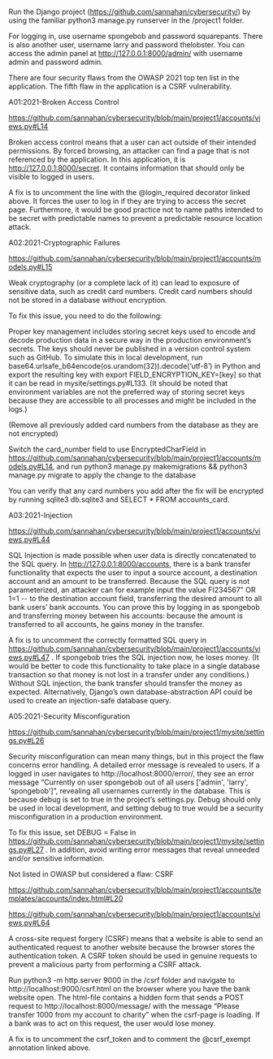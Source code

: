 Run the Django project (https://github.com/sannahan/cybersecurity/) by using the familiar python3 manage.py runserver in the /project1 folder. 

For logging in, use username spongebob and password squarepants. There is also another user, username larry and password thelobster. You can access the admin panel at http://127.0.0.1:8000/admin/ with username admin and password admin.  

There are four security flaws from the OWASP 2021 top ten list in the application. The fifth flaw in the application is a CSRF vulnerability.  

A01:2021-Broken Access Control 

https://github.com/sannahan/cybersecurity/blob/main/project1/accounts/views.py#L14 

Broken access control means that a user can act outside of their intended permissions. By forced browsing, an attacker can find a page that is not referenced by the application. In this application, it is http://127.0.0.1:8000/secret. It contains information that should only be visible to logged in users. 

A fix is to uncomment the line with the @login_required decorator linked above. It forces the user to log in if they are trying to access the secret page. Furthermore, it would be good practice not to name paths intended to be secret with predictable names to prevent a predictable resource location attack.  

A02:2021-Cryptographic Failures 

https://github.com/sannahan/cybersecurity/blob/main/project1/accounts/models.py#L15 

Weak cryptography (or a complete lack of it) can lead to exposure of sensitive data, such as credit card numbers. Credit card numbers should not be stored in a database without encryption. 

To fix this issue, you need to do the following: 

Proper key management includes storing secret keys used to encode and decode production data in a secure way in the production environment’s secrets. The keys should never be published in a version control system such as GitHub. To simulate this in local development, run base64.urlsafe_b64encode(os.urandom(32)).decode(‘utf-8’) in Python and export the resulting key with export FIELD_ENCRYPTION_KEY=[key] so that it can be read in mysite/settings.py#L133. (It should be noted that environment variables are not the preferred way of storing secret keys because they are accessible to all processes and might be included in the logs.) 

(Remove all previously added card numbers from the database as they are not encrypted) 

Switch the card_number field to use EncryptedCharField in https://github.com/sannahan/cybersecurity/blob/main/project1/accounts/models.py#L14, and run python3 manage.py makemigrations && python3 manage.py migrate to apply the change to the database 

You can verify that any card numbers you add after the fix will be encrypted by running sqlite3 db.sqlite3 and SELECT * FROM accounts_card. 

A03:2021-Injection 

https://github.com/sannahan/cybersecurity/blob/main/project1/accounts/views.py#L44 

SQL Injection is made possible when user data is directly concatenated to the SQL query. In http://127.0.0.1:8000/accounts, there is a bank transfer functionality that expects the user to input a source account, a destination account and an amount to be transferred. Because the SQL query is not parameterized, an attacker can for example input the value FI234567" OR 1=1 -- to the destination account field, transferring the desired amount to all bank users’ bank accounts. You can prove this by logging in as spongebob and transferring money between his accounts: because the amount is transferred to all accounts, he gains money in the transfer. 

A fix is to uncomment the correctly formatted SQL query in https://github.com/sannahan/cybersecurity/blob/main/project1/accounts/views.py#L47 . If spongebob tries the SQL injection now, he loses money. (It would be better to code this functionality to take place in a single database transaction so that money is not lost in a transfer under any conditions.) Without SQL injection, the bank transfer should transfer the money as expected. Alternatively, Django’s own database-abstraction API could be used to create an injection-safe database query. 

A05:2021-Security Misconfiguration 

https://github.com/sannahan/cybersecurity/blob/main/project1/mysite/settings.py#L26 

Security misconfiguration can mean many things, but in this project the flaw concerns error handling. A detailed error message is revealed to users. If a logged in user navigates to http://localhost:8000/error/, they see an error message “Currently on user spongebob out of all users ['admin', 'larry', 'spongebob']”, revealing all usernames currently in the database. This is because debug is set to true in the project’s settings.py. Debug should only be used in local development, and setting debug to true would be a security misconfiguration in a production environment. 

To fix this issue, set DEBUG = False in https://github.com/sannahan/cybersecurity/blob/main/project1/mysite/settings.py#L27 . In addition, avoid writing error messages that reveal unneeded and/or sensitive information. 

Not listed in OWASP but considered a flaw: CSRF 

https://github.com/sannahan/cybersecurity/blob/main/project1/accounts/templates/accounts/index.html#L20 

https://github.com/sannahan/cybersecurity/blob/main/project1/accounts/views.py#L64 

A cross-site request forgery (CSRF) means that a website is able to send an authenticated request to another website because the browser stores the authentication token. A CSRF token should be used in genuine requests to prevent a malicious party from performing a CSRF attack. 

Run python3 -m http.server 9000 in the /csrf folder and navigate to http://localhost:9000/csrf.html on the browser where you have the bank website open. The html-file contains a hidden form that sends a POST request to http://localhost:8000/message/ with the message “Please transfer 1000 from my account to charity” when the csrf-page is loading. If a bank was to act on this request, the user would lose money. 

A fix is to uncomment the csrf_token and to comment the @csrf_exempt annotation linked above. 
